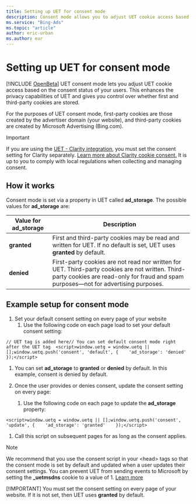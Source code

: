 ```yaml
---
title: Setting up UET for consent mode
description: Consent mode allows you to adjust UET cookie access based on consent status.
ms.service: "Bing-Ads"
ms.topic: "article"
author: eric-urban
ms.author: eur
---
```


# Setting up UET for consent mode

[!INCLUDE [OpenBeta](./includes/OpenBeta.md)]
UET consent mode lets you adjust UET cookie access based on the consent status of your users. This enhances the privacy capabilities of UET and gives you control over whether first and third-party cookies are stored.

For the purposes of UET consent mode, first-party cookies are those created by the advertiser domain (your website), and third-party cookies are created by Microsoft Advertising (Bing.com).

> [!IMPORTANT]
> If you are using the [UET - Clarity integration](./hlp_BA_CONC_UET_Clarity.md), you must set the consent setting for Clarity separately. [Learn more about Clarity cookie consent.](https://go.microsoft.com/fwlink?LinkId=2174133)
> It is up to you to comply with local regulations when collecting and managing consent.

## How it works

Consent mode is set via a property in UET called **ad_storage**. The possible values for **ad_storage** are:

|Value for **ad_storage**|Description|
|---|---|
|**granted**|First and third-party cookies may be read and written for UET. If no default is set, UET uses **granted** by default.|
|**denied**|First-party cookies are not read nor written for UET. Third-party cookies are not written. Third-party cookies are read-only for fraud and spam purposes—not for advertising purposes.|

## Example setup for consent mode

1. Set your default consent setting on every page of your website
   1. Use the following code on each page load to set your default consent setting:
```
// UET tag is added here// You can set default consent mode right after the UET tag  <script>window.uetq = window.uetq || [];window.uetq.push('consent', 'default', {    'ad_storage': 'denied'    });</script>
```

   1. You can set **ad_storage** to **granted** or **denied** by default. In this example, consent is denied by default.

1. Once the user provides or denies consent, update the consent setting on every page:
   1. Use the following code on each page to update the **ad_storage** property:
```
<script>window.uetq = window.uetq || [];window.uetq.push('consent', 'update', {    'ad_storage': 'granted'    });</script>
```

   1. Call this script on subsequent pages for as long as the consent applies.

> [!NOTE]
> We recommend that you use the consent script in your &lt;head&gt; tags so that the consent mode is set by default and updated when a user updates their consent settings.
> You can prevent UET from sending events to Microsoft by setting the **_uetmsdns** cookie to a value of 1. [Learn more](./hlp_BA_CONC_UET_FAQ_2.md)
> 
> [!IMPORTANT]
> You must set the consent setting on every page of your website. If it is not set, then UET uses **granted** by default.


